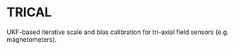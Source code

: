 TRICAL
======

UKF-based iterative scale and bias calibration for tri-axial field sensors (e.g. magnetometers).
